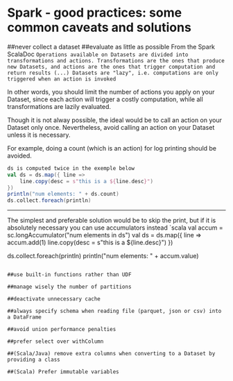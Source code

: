 # Spark - good practices: some common caveats and solutions

##never collect a dataset
##evaluate as little as possible
From the Spark ScalaDoc
`Operations available on Datasets are divided into transformations and actions. Transformations are the ones that produce new Datasets, and actions are the ones that trigger computation and return results
(...)
Datasets are "lazy", i.e. computations are only triggered when an action is invoked`

In other words, you should limit the number of actions you apply on your Dataset, since each action will trigger a costly computation, while all transformations are lazily evaluated.

Though it is not alway possible, the ideal would be to call an action on your Dataset only once. Nevertheless, avoid calling an action on your Dataset unless it is necessary.

For example, doing a count (which is an action) for log printing should be avoided.

```scala
ds is computed twice in the exemple below
val ds = ds.map({ line =>
    line.copy(desc = s"this is a ${line.desc}")
})
println("num elements: " + ds.count)
ds.collect.foreach(println)
```
----------------------------------------------------------------------------------------------------
The simplest and preferable solution would be to skip the print, but if it is absolutely necessary you can use accumulators instead
`scala
val accum = sc.longAccumulator("num elements in ds")
val ds = ds.map({ line =>
    accum.add(1)
    line.copy(desc = s"this is a \${line.desc}")
})

ds.collect.foreach(println)
println("num elements: " + accum.value)
```

##use built-in functions rather than UDF

##manage wisely the number of partitions

##deactivate unnecessary cache

##always specify schema when reading file (parquet, json or csv) into a DataFrame

##avoid union performance penalties

##prefer select over withColumn

##(Scala/Java) remove extra columns when converting to a Dataset by providing a class

##(Scala) Prefer immutable variables
